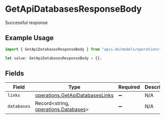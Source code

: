 # GetApiDatabasesResponseBody

Successful response

## Example Usage

```typescript
import { GetApiDatabasesResponseBody } from "apis.do/models/operations";

let value: GetApiDatabasesResponseBody = {};
```

## Fields

| Field                                                                              | Type                                                                               | Required                                                                           | Description                                                                        |
| ---------------------------------------------------------------------------------- | ---------------------------------------------------------------------------------- | ---------------------------------------------------------------------------------- | ---------------------------------------------------------------------------------- |
| `links`                                                                            | [operations.GetApiDatabasesLinks](../../models/operations/getapidatabaseslinks.md) | :heavy_minus_sign:                                                                 | N/A                                                                                |
| `databases`                                                                        | Record<string, [operations.Databases](../../models/operations/databases.md)>       | :heavy_minus_sign:                                                                 | N/A                                                                                |